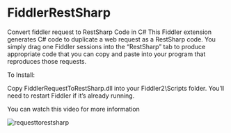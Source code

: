# FiddlerRestSharp
Convert fiddler request to RestSharp Code in C#
This Fiddler extension generates C# code to duplicate a web request as a RestSharp code.  You simply drag one Fiddler sessions into the “RestSharp” tab to produce appropriate code that you can copy and paste into your program that reproduces those requests. 

To Install:

Copy FiddlerRequestToRestSharp.dll into your Fiddler2\Scripts folder.
You’ll need to restart Fiddler if it’s already running.

You can watch this video for more information


![requesttorestsharp](https://user-images.githubusercontent.com/9623964/35362009-754e29f6-0118-11e8-8e51-5d8a69fea4de.PNG)

